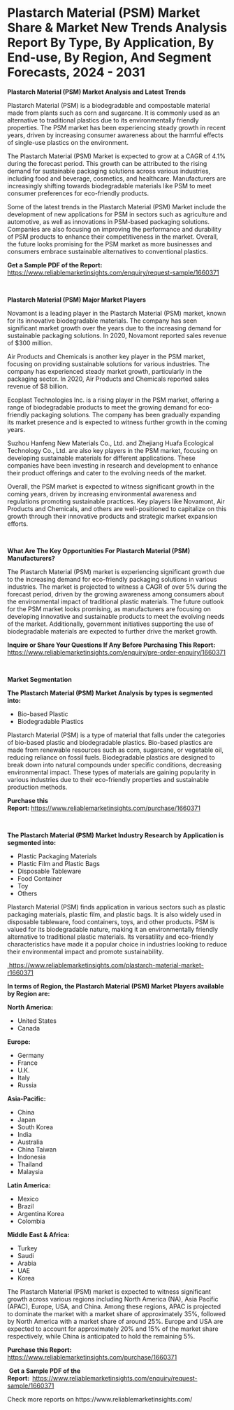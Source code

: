 <p><h1>Plastarch Material (PSM) Market Share & Market New Trends Analysis Report By Type, By Application, By End-use, By Region, And Segment Forecasts, 2024 - 2031</h1></p><p><strong>Plastarch Material (PSM) Market Analysis and Latest Trends</strong></p>
<p><p>Plastarch Material (PSM) is a biodegradable and compostable material made from plants such as corn and sugarcane. It is commonly used as an alternative to traditional plastics due to its environmentally friendly properties. The PSM market has been experiencing steady growth in recent years, driven by increasing consumer awareness about the harmful effects of single-use plastics on the environment.</p><p>The Plastarch Material (PSM) Market is expected to grow at a CAGR of 4.1% during the forecast period. This growth can be attributed to the rising demand for sustainable packaging solutions across various industries, including food and beverage, cosmetics, and healthcare. Manufacturers are increasingly shifting towards biodegradable materials like PSM to meet consumer preferences for eco-friendly products.</p><p>Some of the latest trends in the Plastarch Material (PSM) Market include the development of new applications for PSM in sectors such as agriculture and automotive, as well as innovations in PSM-based packaging solutions. Companies are also focusing on improving the performance and durability of PSM products to enhance their competitiveness in the market. Overall, the future looks promising for the PSM market as more businesses and consumers embrace sustainable alternatives to conventional plastics.</p></p>
<p><strong>Get a Sample PDF of the Report:&nbsp;</strong> <a href="https://www.reliablemarketinsights.com/enquiry/request-sample/1660371">https://www.reliablemarketinsights.com/enquiry/request-sample/1660371</a></p>
<p>&nbsp;</p>
<p><strong>Plastarch Material (PSM) Major Market Players</strong></p>
<p><p>Novamont is a leading player in the Plastarch Material (PSM) market, known for its innovative biodegradable materials. The company has seen significant market growth over the years due to the increasing demand for sustainable packaging solutions. In 2020, Novamont reported sales revenue of $300 million.</p><p>Air Products and Chemicals is another key player in the PSM market, focusing on providing sustainable solutions for various industries. The company has experienced steady market growth, particularly in the packaging sector. In 2020, Air Products and Chemicals reported sales revenue of $8 billion.</p><p>Ecoplast Technologies Inc. is a rising player in the PSM market, offering a range of biodegradable products to meet the growing demand for eco-friendly packaging solutions. The company has been gradually expanding its market presence and is expected to witness further growth in the coming years.</p><p>Suzhou Hanfeng New Materials Co., Ltd. and Zhejiang Huafa Ecological Technology Co., Ltd. are also key players in the PSM market, focusing on developing sustainable materials for different applications. These companies have been investing in research and development to enhance their product offerings and cater to the evolving needs of the market.</p><p>Overall, the PSM market is expected to witness significant growth in the coming years, driven by increasing environmental awareness and regulations promoting sustainable practices. Key players like Novamont, Air Products and Chemicals, and others are well-positioned to capitalize on this growth through their innovative products and strategic market expansion efforts.</p></p>
<p>&nbsp;</p>
<p><strong>What Are The Key Opportunities For Plastarch Material (PSM) Manufacturers?</strong></p>
<p><p>The Plastarch Material (PSM) market is experiencing significant growth due to the increasing demand for eco-friendly packaging solutions in various industries. The market is projected to witness a CAGR of over 5% during the forecast period, driven by the growing awareness among consumers about the environmental impact of traditional plastic materials. The future outlook for the PSM market looks promising, as manufacturers are focusing on developing innovative and sustainable products to meet the evolving needs of the market. Additionally, government initiatives supporting the use of biodegradable materials are expected to further drive the market growth.</p></p>
<p><strong>Inquire or Share Your Questions If Any Before Purchasing This Report:</strong> <a href="https://www.reliablemarketinsights.com/enquiry/pre-order-enquiry/1660371">https://www.reliablemarketinsights.com/enquiry/pre-order-enquiry/1660371</a></p>
<p>&nbsp;</p>
<p><strong>Market Segmentation</strong></p>
<p><strong>The Plastarch Material (PSM) Market Analysis by types is segmented into:</strong></p>
<p><ul><li>Bio-based Plastic</li><li>Biodegradable Plastics</li></ul></p>
<p><p>Plastarch Material (PSM) is a type of material that falls under the categories of bio-based plastic and biodegradable plastics. Bio-based plastics are made from renewable resources such as corn, sugarcane, or vegetable oil, reducing reliance on fossil fuels. Biodegradable plastics are designed to break down into natural compounds under specific conditions, decreasing environmental impact. These types of materials are gaining popularity in various industries due to their eco-friendly properties and sustainable production methods.</p></p>
<p><strong>Purchase this Report:&nbsp;</strong><a href="https://www.reliablemarketinsights.com/purchase/1660371">https://www.reliablemarketinsights.com/purchase/1660371</a></p>
<p>&nbsp;</p>
<p><strong>The Plastarch Material (PSM) Market Industry Research by Application is segmented into:</strong></p>
<p><ul><li>Plastic Packaging Materials</li><li>Plastic Film and Plastic Bags</li><li>Disposable Tableware</li><li>Food Container</li><li>Toy</li><li>Others</li></ul></p>
<p><p>Plastarch Material (PSM) finds application in various sectors such as plastic packaging materials, plastic film, and plastic bags. It is also widely used in disposable tableware, food containers, toys, and other products. PSM is valued for its biodegradable nature, making it an environmentally friendly alternative to traditional plastic materials. Its versatility and eco-friendly characteristics have made it a popular choice in industries looking to reduce their environmental impact and promote sustainability.</p></p>
<p><a href="https://www.reliablemarketinsights.com/plastarch-material-market-r1660371">&nbsp;https://www.reliablemarketinsights.com/plastarch-material-market-r1660371</a></p>
<p><strong>In terms of Region, the Plastarch Material (PSM) Market Players available by Region are:</strong></p>
<p>
    <p> <strong> North America: </strong>
        <ul>
            <li>United States</li>
            <li>Canada</li>
        </ul>
        </p> 
    <p> <strong> Europe: </strong>
        <ul>
            <li>Germany</li>
            <li>France</li>
            <li>U.K.</li>
            <li>Italy</li>
            <li>Russia</li>
        </ul>
        </p> 
    <p> <strong> Asia-Pacific: </strong>
        <ul>
            <li>China</li>
            <li>Japan</li>
            <li>South Korea</li>
            <li>India</li>
            <li>Australia</li>
            <li>China Taiwan</li>
            <li>Indonesia</li>
            <li>Thailand</li>
            <li>Malaysia</li>
        </ul>
        </p> 
    <p> <strong> Latin America: </strong>
        <ul>
            <li>Mexico</li>
            <li>Brazil</li>
            <li>Argentina Korea</li>
            <li>Colombia</li>
        </ul>
        </p> 
    <p> <strong> Middle East & Africa: </strong>
        <ul>
            <li>Turkey</li>
            <li>Saudi</li>
            <li>Arabia</li>
            <li>UAE</li>
            <li>Korea</li>
        </ul>
    </p>
    </p>
<p><p>The Plastarch Material (PSM) market is expected to witness significant growth across various regions including North America (NA), Asia Pacific (APAC), Europe, USA, and China. Among these regions, APAC is projected to dominate the market with a market share of approximately 35%, followed by North America with a market share of around 25%. Europe and USA are expected to account for approximately 20% and 15% of the market share respectively, while China is anticipated to hold the remaining 5%.</p></p>
<p><strong>Purchase this Report: </strong><a href="https://www.reliablemarketinsights.com/purchase/1660371">https://www.reliablemarketinsights.com/purchase/1660371</a></p>
<p>&nbsp;<strong>Get a Sample PDF of the Report:&nbsp;&nbsp;</strong><a href="https://www.reliablemarketinsights.com/enquiry/request-sample/1660371">https://www.reliablemarketinsights.com/enquiry/request-sample/1660371</a></p>
<p><strong></strong></p>
<p>Check more reports on https://www.reliablemarketinsights.com/</p>